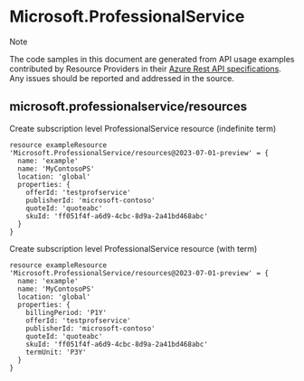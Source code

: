 # Microsoft.ProfessionalService
  
> [!NOTE]
> The code samples in this document are generated from API usage examples contributed by Resource Providers in their [Azure Rest API specifications](https://github.com/Azure/azure-rest-api-specs). Any issues should be reported and addressed in the source.


## microsoft.professionalservice/resources

Create subscription level ProfessionalService resource (indefinite term)
```bicep
resource exampleResource 'Microsoft.ProfessionalService/resources@2023-07-01-preview' = {
  name: 'example'
  name: 'MyContosoPS'
  location: 'global'
  properties: {
    offerId: 'testprofservice'
    publisherId: 'microsoft-contoso'
    quoteId: 'quoteabc'
    skuId: 'ff051f4f-a6d9-4cbc-8d9a-2a41bd468abc'
  }
}
```

Create subscription level ProfessionalService resource (with term)
```bicep
resource exampleResource 'Microsoft.ProfessionalService/resources@2023-07-01-preview' = {
  name: 'example'
  name: 'MyContosoPS'
  location: 'global'
  properties: {
    billingPeriod: 'P1Y'
    offerId: 'testprofservice'
    publisherId: 'microsoft-contoso'
    quoteId: 'quoteabc'
    skuId: 'ff051f4f-a6d9-4cbc-8d9a-2a41bd468abc'
    termUnit: 'P3Y'
  }
}
```
